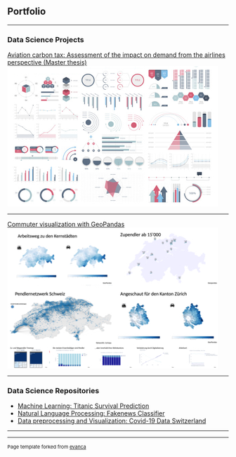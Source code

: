 ## Portfolio

---

### Data Science Projects

[Aviation carbon tax: Assessment of the impact on demand from the airlines perspective (Master thesis)](/pages/carbontax.md)
<img src="images/dummy_thumbnail.jpg?raw=true"/>

---
[Commuter visualization with GeoPandas](/pages/commuter_visualization.md)
<img src="images/commuter_thumbnail.jpg?raw=true"/>

---

### Data Science Repositories

- [Machine Learning: Titanic Survival Prediction](https://github.com/cschweizer/datascience-kaggletitanic-ml)
- [Natural Language Processing: Fakenews Classifier](https://github.com/cschweizer/datascience-fakenews-classifier)
- [Data preprocessing and Visualization: Covid-19 Data Switzerland](https://github.com/cschweizer/datascience-covid19-data-switzerland)

---



---
<p style="font-size:11px">Page template forked from <a href="https://github.com/evanca/quick-portfolio">evanca</a></p>
<!-- Remove above link if you don't want to attibute -->
